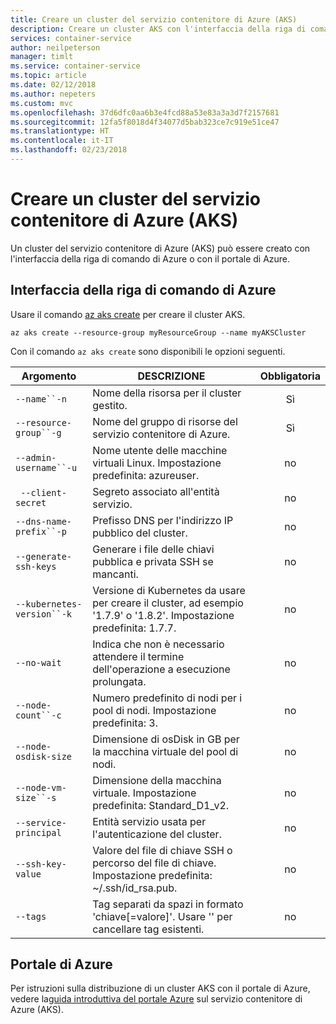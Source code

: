 ```yaml
---
title: Creare un cluster del servizio contenitore di Azure (AKS)
description: Creare un cluster AKS con l'interfaccia della riga di comando o con il portale di Azure.
services: container-service
author: neilpeterson
manager: timlt
ms.service: container-service
ms.topic: article
ms.date: 02/12/2018
ms.author: nepeters
ms.custom: mvc
ms.openlocfilehash: 37d6dfc0aa6b3e4fcd88a53e83a3a3d7f2157681
ms.sourcegitcommit: 12fa5f8018d4f34077d5bab323ce7c919e51ce47
ms.translationtype: HT
ms.contentlocale: it-IT
ms.lasthandoff: 02/23/2018
---
```

# <a name="create-an-azure-container-service-aks-cluster"></a>Creare un cluster del servizio contenitore di Azure (AKS)

Un cluster del servizio contenitore di Azure (AKS) può essere creato con l'interfaccia della riga di comando di Azure o con il portale di Azure.

## <a name="azure-cli"></a>Interfaccia della riga di comando di Azure

Usare il comando [az aks create][az-aks-create] per creare il cluster AKS.

```azurecli-interactive
az aks create --resource-group myResourceGroup --name myAKSCluster
```

Con il comando `az aks create` sono disponibili le opzioni seguenti.

| Argomento | DESCRIZIONE | Obbligatoria |
|---|---|:---:|
| `--name``-n` | Nome della risorsa per il cluster gestito. | Sì |
| `--resource-group``-g` | Nome del gruppo di risorse del servizio contenitore di Azure. | Sì |
| `--admin-username``-u` | Nome utente delle macchine virtuali Linux.  Impostazione predefinita: azureuser. | no |
| ` --client-secret` | Segreto associato all'entità servizio. | no |
| `--dns-name-prefix``-p` | Prefisso DNS per l'indirizzo IP pubblico del cluster. | no |
| `--generate-ssh-keys` | Generare i file delle chiavi pubblica e privata SSH se mancanti. | no |
| `--kubernetes-version``-k` | Versione di Kubernetes da usare per creare il cluster, ad esempio '1.7.9' o '1.8.2'.  Impostazione predefinita: 1.7.7. | no |
| `--no-wait` | Indica che non è necessario attendere il termine dell'operazione a esecuzione prolungata. | no |
| `--node-count``-c` | Numero predefinito di nodi per i pool di nodi.  Impostazione predefinita: 3. | no |
| `--node-osdisk-size` | Dimensione di osDisk in GB per la macchina virtuale del pool di nodi. | no |
| `--node-vm-size``-s` | Dimensione della macchina virtuale.  Impostazione predefinita: Standard_D1_v2. | no |
| `--service-principal` | Entità servizio usata per l'autenticazione del cluster. | no |
| `--ssh-key-value` | Valore del file di chiave SSH o percorso del file di chiave.  Impostazione predefinita: ~/.ssh/id_rsa.pub. | no |
| `--tags` | Tag separati da spazi in formato 'chiave[=valore]'. Usare '' per cancellare tag esistenti. | no |

## <a name="azure-portal"></a>Portale di Azure

Per istruzioni sulla distribuzione di un cluster AKS con il portale di Azure, vedere la[guida introduttiva del portale Azure][aks-portal-quickstart] sul servizio contenitore di Azure (AKS). 

<!-- LINKS - internal -->
[az-aks-create]: /cli/azure/aks?view=azure-cli-latest#az_aks_create
[aks-portal-quickstart]: kubernetes-walkthrough-portal.md
